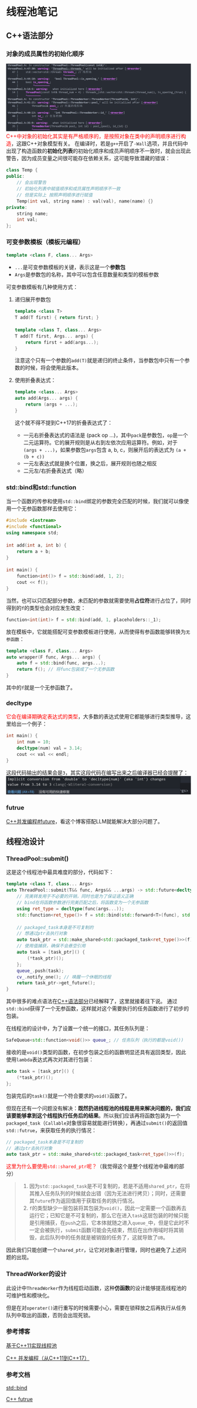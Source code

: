 
# 线程池笔记

## C++语法部分
### 对象的成员属性的初始化顺序
![Structural Order Problem](../srceenshot/StructuralOrderProblem.png)
<font color="red">C++中对象的初始化其实是有严格顺序的，是按照对象在类中的声明顺序进行构造</font>，这跟C++对象模型有关。
在编译时，若是``g++``开启了``-Wall``选项，并且代码中出现了构造函数的**初始化列表**的初始化顺序和成员声明顺序不一致时，就会出现此警告，因为成员变量之间很可能存在依赖关系，这可能导致潜藏的错误：

```cpp
class Temp {
public:
    // 会出现警告
    // 初始化列表中赋值顺序和成员属性声明顺序不一致
    // 但是实际上 按照声明顺序进行赋值 
    Temp(int val, string name) : val(val), name(name) {}
private:
    string name;
    int val;
};
```

### 可变参数模板（模板元编程）
```cpp
template <class F, class... Args>
```
- ``...``是可变参数模板的关键，表示这是一个**参数包**
- ``Args``是参数包的名称，其中可以包含任意数量和类型的模板参数

可变参数模板有几种使用方式：
1. 递归展开参数包
    ```cpp
    template <class T>
    T add(T first) { return first; }

    template <class T, class... Args>
    T add(T first, Args... args) {
        return first + add(args...);
    }
    ```
    注意这个只有一个参数的``add(T)``就是递归的终止条件，当参数包中只有一个参数的时候，将会使用此版本。
2. 使用折叠表达式：
    ```cpp
    template <class... Args>
    auto add(Args... args) {
        return (args + ...);
    }
    ```
    这个就不得不提到C++17的折叠表达式了：

    - 一元右折叠表达式的语法是 (pack op ...)，其中``pack``是参数包，``op``是一个二元运算符。它的展开规则是从右到左依次应用运算符。例如，对于 ``(args + ...)``，如果参数包``args``包含 a, b, c，则展开后的表达式为 ``(a + (b + c))``
    - 一元左表达式就是换个位置，换之后，展开规则也随之相反
    - 二元左/右折叠表达式（略）

### std::bind和std::function
当一个函数的传参和使用``std::bind``绑定的参数完全匹配的时候，我们就可以像使用一个无参函数那样去使用它：
```cpp
#include <iostream>
#include <functional>
using namespace std;

int add(int a, int b) {
    return a + b;
}

int main() {
    function<int()> f = std::bind(add, 1, 2);
    cout << f();
}
```
当然，也可以只匹配部分参数，未匹配的参数就需要使用**占位符**进行占位了，同时得到的``f``的类型也会对应发生改变：
```cpp
function<int(int)> f = std::bind(add, 1, placeholders::_1);
```

放在模板中，它就能搭配可变参数模板进行使用，从而使得有参函数能够转换为``无参函数``：
```cpp
template <class F, class... Args>
auto wrapper(F func, Args... args) {
    auto f = std::bind(func, args...);
    return f(); // 将func包装成了一个无参函数
}
```
其中的``f``就是一个无参函数了。

### decltype
<font color="red">它会在编译期确定表达式的类型</font>，大多数的表达式使用它都能够进行类型推导，这里给出一个例子：
```cpp
int main() {
    int num = 10;
    decltype(num) val = 3.14;
    cout << val << endl;
}
```
这段代码输出的结果会是``3``，其实这段代码在编写出来之后编译器已经会提醒了：![decltype_Implicit_warning](../srceenshot/decltype_Implicit_warning.png)

### futrue
[C++并发编程#future](https://paul.pub/cpp-concurrency/#id-future)，看这个博客搭配LLM就能解决大部分问题了。

## 线程池设计
### ThreadPool::submit()
这是这个线程池中最具难度的部分，代码如下：
```cpp
template <class T, class... Args>
auto ThreadPool::submit(T&& func, Args&& ...args) -> std::future<decltype(func(args...))> {
    // 完美转发用于不必要的开销，同时也是为了保证语义正确
    // bind在将函数参数进行完美匹配之后，将函数变为一个无参函数
    using ret_type = decltype(func(args...));
    std::function<ret_type()> f = std::bind(std::forward<T>(func), std::forward<Args>(args)...);

    // packaged_task本身是不可复制的
    // 想通过ptr去执行对象
    auto task_ptr = std::make_shared<std::packaged_task<ret_type()>>(f);
    // 使用值捕获，确保不会悬空引用
    auto task = [task_ptr]() {
        (*task_ptr)();
    };
    queue_.push(task);
    cv_.notify_one(); // 唤醒一个休眠的线程
    return task_ptr->get_future();
}
```
其中很多的难点语法在[C++语法部分](#c语法部分)已经解释了，这里就接着往下说。
通过``std::bind``获得了一个无参函数，这样就对这个需要执行的任务函数进行了初步的包装。

在线程池的设计中，为了设置一个统一的接口，其任务队列是：
```cpp
SafeQueue<std::function<void()>> queue_; // 任务队列（执行的都是void())
```
接收的是``void()``类型的函数，在初步包装之后的函数明显还具有返回类型，因此使用``lambda``表达式再次对其进行包装：
```cpp
auto task = [task_ptr]() {
    (*task_ptr)();
};
```
包装完后的``task()``就是一个符合要求的``void()``函数了。

但现在还有一个问题没有解决：**既然扔进线程池的线程是用来解决问题的，我们应该要能够拿到这个线程执行任务后的结果**。所以我们应该再将函数包装为一个``packaged_task``（``Callable``对象很容易就能进行转换），再通过``submit()``的返回值``std::futrue``，来获取任务的执行情况：
```cpp
// packaged_task本身是不可复制的
// 通过ptr去执行对象
auto task_ptr = std::make_shared<std::packaged_task<ret_type()>>(f);
```
<font color="red">这里为什么要使用``std::shared_ptr``呢？</font>（我觉得这个是整个线程池中最难的部分）
> 1. 因为``std::packaged_task``是不可复制的，若是不适用``shared_ptr``，在将其推入任务队列的时候就会出错（因为无法进行拷贝）；同时，还需要其``future``作为返回值用于获取任务的执行情况。
> 2. ``f``的类型缺少一层包装将其包装为``void()``，因此一定需要一个函数再去运行它；已知它是不可复制的，那么它在进入``task``这层包装的时候只能是引用捕获，在``push``之后，它本体就随之进入``queue_``中，但是它此时不一定会被执行，``submit``函数可能会先结束，然后在出作用域时将其销毁，此后队列中的任务就是被销毁的任务了，这就导致了``UB``。

因此我们只能创建一个``shared_ptr``，让它对对象进行管理，同时也避免了上述问题的出现。

### ThreadWorker的设计
此设计中``ThreadWorker``作为线程启动函数，这种**仿函数**的设计能够提高线程池的可维护性和模块化。

但是在对``operater()``进行重写的时候需要小心，需要在锁释放之后再执行从任务队列中取出的函数，否则会出现死锁。

### 参考博客
[基于C++11实现线程池](https://zhuanlan.zhihu.com/p/367309864)

[C++ 并发编程（从C++11到C++17）](https://paul.pub/cpp-concurrency/)

### 参考文档
[std::bind](https://zh.cppreference.com/w/cpp/utility/functional/bind)

[C++ futrue](https://zh.cppreference.com/w/cpp/thread/future)